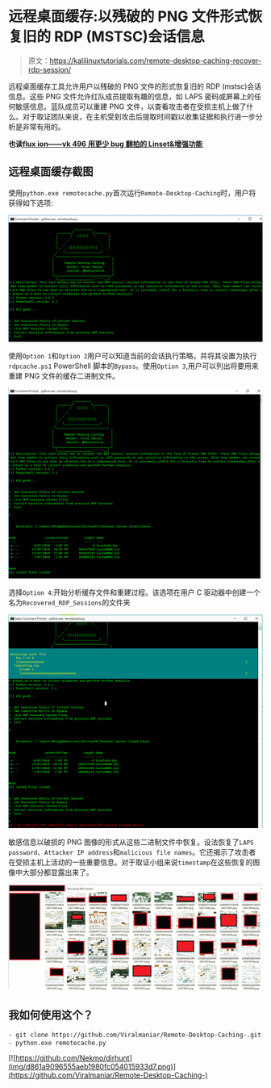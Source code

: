 # 远程桌面缓存:以残破的 PNG 文件形式恢复旧的 RDP (MSTSC)会话信息

> 原文：<https://kalilinuxtutorials.com/remote-desktop-caching-recover-rdp-session/>

远程桌面缓存工具允许用户以残破的 PNG 文件的形式恢复旧的 RDP (mstsc)会话信息。这些 PNG 文件允许红队成员提取有趣的信息，如 LAPS 密码或屏幕上的任何敏感信息。蓝队成员可以重建 PNG 文件，以查看攻击者在受损主机上做了什么。对于取证团队来说，在主机受到攻击后提取时间戳以收集证据和执行进一步分析是非常有用的。

**也读[flux ion——vk 496 用更少 bug 翻拍的 Linset&增强功能](https://kalilinuxtutorials.com/fluxion/)**

## **远程桌面缓存截图**

使用`python.exe remotecache.py`首次运行`Remote-Desktop-Caching`时，用户将获得如下选项:

![](img/e8f3164fd78923ba28400c92b5e00d39.png)

使用`Option 1`和`Option 2`用户可以知道当前的会话执行策略，并将其设置为执行`rdpcache.ps1` PowerShell 脚本的`Bypass`。使用`Option 3`,用户可以列出将要用来重建 PNG 文件的缓存二进制文件。

![](img/f22b6919692a47ae4d06dc5187882e13.png)

选择`Option 4`:开始分析缓存文件和重建过程。该选项在用户 C 驱动器中创建一个名为`Recovered_RDP_Sessions`的文件夹

![](img/a4913ef99f22399ae17a3b6f65de6c12.png)

敏感信息以破损的 PNG 图像的形式从这些二进制文件中恢复。设法恢复了`LAPS password`、`Attacker IP address`和`malicious file names`。它还揭示了攻击者在受损主机上活动的一些重要信息。对于取证小组来说`timestamp`在这些恢复的图像中大部分都显露出来了。

![](img/dc38639d0f62288bd2cae939da0af9e4.png)

## 我如何使用这个？

```
- git clone https://github.com/Viralmaniar/Remote-Desktop-Caching-.git
- python.exe remotecache.py
```

[![https://github.com/Nekmo/dirhunt](img/d861a9096555aeb1980fc054015933d7.png)](https://github.com/Viralmaniar/Remote-Desktop-Caching-)